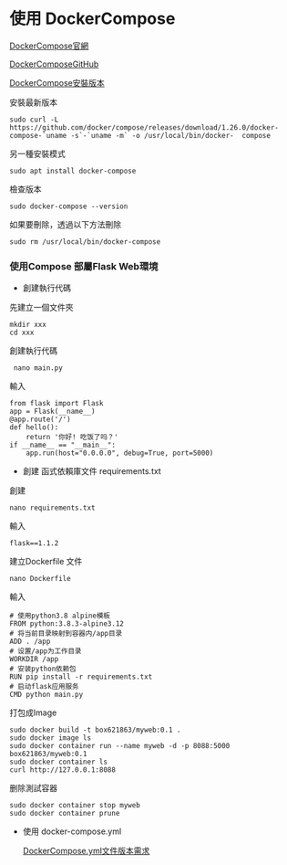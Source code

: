 # 使用 DockerCompose


[DockerCompose官網](https://docs.docker.com/compose/)

[DockerComposeGitHub](https://github.com/docker/compose)

[DockerCompose安裝版本](https://github.com/docker/compose/releases)

安裝最新版本

    sudo curl -L https://github.com/docker/compose/releases/download/1.26.0/docker-compose-`uname -s`-`uname -m` -o /usr/local/bin/docker-  compose

另一種安裝模式

    sudo apt install docker-compose

檢查版本

    sudo docker-compose --version

如果要刪除，透過以下方法刪除

    sudo rm /usr/local/bin/docker-compose    


### 使用Compose 部屬Flask Web環境

- 創建執行代碼

先建立一個文件夾
  
    mkdir xxx
    cd xxx
   
創建執行代碼

     nano main.py

   
輸入    

    from flask import Flask
    app = Flask(__name__)
    @app.route('/')
    def hello():
        return '你好! 吃饭了吗？'
    if __name__ == "__main__":
        app.run(host="0.0.0.0", debug=True, port=5000)    
        
 - 創建 函式依賴庫文件 requirements.txt       
        
 創建
 
    nano requirements.txt
      
輸入

    flask==1.1.2
   
   
建立Dockerfile 文件

    nano Dockerfile
    
輸入

    # 使用python3.8 alpine模板
    FROM python:3.8.3-alpine3.12
    # 将当前目录映射到容器内/app目录
    ADD . /app
    # 设置/app为工作目录
    WORKDIR /app
    # 安装python依赖包
    RUN pip install -r requirements.txt
    # 启动flask应用服务
    CMD python main.py   

打包成Image

    sudo docker build -t box621863/myweb:0.1 .
    sudo docker image ls
    sudo docker container run --name myweb -d -p 8088:5000 box621863/myweb:0.1
    sudo docker container ls
    curl http://127.0.0.1:8088

删除測試容器

    sudo docker container stop myweb 
    sudo docker container prune


- 使用 docker-compose.yml

  [DockerCompose.yml文件版本需求](https://docs.docker.com/compose/compose-file/)
